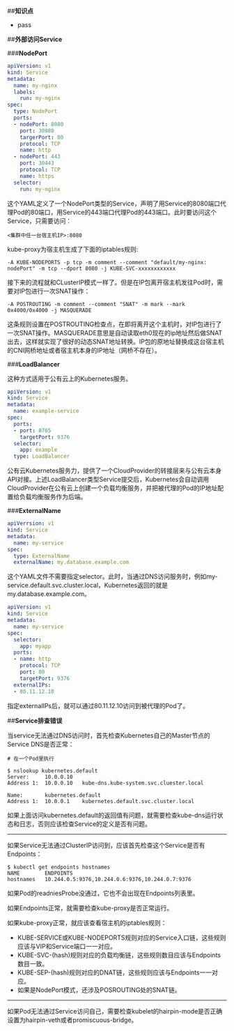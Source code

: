##**知识点**
- pass

##**外部访问Service**

###**NodePort**

```yaml
apiVersion: v1
kind: Service
metadata:
  name: my-nginx
  labels:
    run: my-nginx
spec:
  type: NodePort
  ports:
  - nodePort: 8080
    port: 30080
    targerPort: 80
    protocol: TCP
    name: http
  - nodePort: 443
    port: 30443
    protocol: TCP
    name: https
  selector:
    run: my-nginx
```
这个YAML定义了一个NodePort类型的Service，声明了用Service的8080端口代理Pod的80端口，用Service的443端口代理Pod的443端口。此时要访问这个Service，只需要访问：

```
<集群中任一台宿主机IP>:8080
```

kube-proxy为宿主机生成了下面的iptables规则:

```
-A KUBE-NODEPORTS -p tcp -m comment --comment "default/my-nginx: nodePort" -m tcp --dport 8080 -j KUBE-SVC-xxxxxxxxxxxx
```

接下来的流程就和CLusterIP模式一样了。但是在IP包离开宿主机发往Pod时，需要对IP包进行一次SNAT操作：

```
-A POSTROUTING -m comment --comment "SNAT" -m mark --mark 0x4000/0x4000 -j MASQUERADE
```

这条规则设置在POSTROUTING检查点，在即将离开这个主机时，对IP包进行了一次SNAT操作。MASQUERADE意思是自动读取eth0现在的ip地址然后做SNAT出去，这样就实现了很好的动态SNAT地址转换。IP包的原地址替换成这台宿主机的CNI网桥地址或者宿主机本身的IP地址（网桥不存在）。

###**LoadBalancer**

这种方式适用于公有云上的Kubernetes服务。

```yaml
apiVersion: v1
kind: Service
metadata:
  name: example-service
spec:
  ports:
  - port: 8765
    targetPort: 9376
  selector:
    app: example
  type: LoadBalancer
```

公有云Kubernetes服务力，提供了一个CloudProvider的转接层来与公有云本身API对接。上述LoadBalancer类型Service提交后，Kubernetes会自动调用CloudProvider在公有云上创建一个负载均衡服务，并把被代理的Pod的IP地址配置给负载均衡服务作为后端。

###**ExternalName**

```yaml
apiVerrsion: v1
kind: Service
metadata:
  name: my-service
spec:
  type: ExternalName
  externalName: my.database.example.com
```

这个YAML文件不需要指定selector。此时，当通过DNS访问服务时，例如my-service.default.svc.cluster.local，Kubernetes返回的就是my.database.example.com。

```yaml
apiVersion: v1
kind: Service
metadata:
  name: my-service
spec:
  selector:
    app: myapp
  ports:
  - name: http
    protocol: TCP
    port: 80
    targetPort: 9376
  externalIPs:
  - 80.11.12.10
```
指定externalIPs后，就可以通过80.11.12.10访问到被代理的Pod了。

##**Service排查错误**

当service无法通过DNS访问时，首先检查Kubernetes自己的Master节点的Service DNS是否正常：

```
# 在一个Pod里执行

$ nslookup kubernetes.default
Server:     10.0.0.10
Address 1:  10.0.0.10   kube-dns.kube-system.svc.cluester.local

Name:       kubernetes.default
Address 1:  10.0.0.1    kubernetes.default.svc.cluster.local
```

如果上面访问kubernetes.default的返回值有问题，就需要检查kube-dns运行状态和日志，否则应该检查Service的定义是否有问题。

****

如果Service无法通过ClusterIP访问到，应该首先检查这个Service是否有Endpoints：

```
$ kubectl get endpoints hostnames
NAME        ENDPOINTS
hostnames   10.244.0.5:9376,10.244.0.6:9376,10.244.0.7:9376
```

如果Pod的readniesProbe没通过，它也不会出现在Endpoints列表里。

如果Endpoints正常，就需要检查kube-proxy是否正常运行。

如果kube-proxy正常，就应该查看宿主机的iptables规则：
- KUBE-SERVICE或KUBE-NODEPORTS规则对应的Service入口链，这些规则应该与VIP和Service端口一一对应。
- KUBE-SVC-(hash)规则对应的负载均衡链，这些规则数目应该与Endpoints数目一致。
- KUBE-SEP-(hash)规则对应的DNAT链，这些规则应该与Endpoints一一对应。
- 如果是NodePort模式，还涉及POSROUTING处的SNAT链。

****

如果Pod无法通过Service访问自己，需要检查kubelet的hairpin-mode是否正确设置为hairpin-veth或者promiscuous-bridge。

